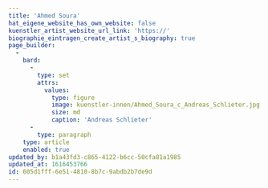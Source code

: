 ```yaml
---
title: 'Ahmed Soura'
hat_eigene_website_has_own_website: false
kuenstler_artist_website_url_link: 'https://'
biographie_eintragen_create_artist_s_biography: true
page_builder:
  -
    bard:
      -
        type: set
        attrs:
          values:
            type: figure
            image: kuenstler-innen/Ahmed_Soura_c_Andreas_Schlieter.jpg
            size: md
            caption: 'Andreas Schlieter'
      -
        type: paragraph
    type: article
    enabled: true
updated_by: b1a43fd3-c865-4122-b6cc-50cfa81a1985
updated_at: 1616453766
id: 605d1fff-6e51-4810-8b7c-9abdb2b7de9d
---
```


